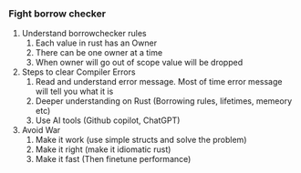 ### Fight borrow checker
1. Understand borrowchecker rules
	1. Each value in rust has an Owner
	2. There can be one owner at a time
	3. When owner will go out of scope value will be dropped
2. Steps to clear Compiler Errors
	1. Read and understand error message. Most of time error message will tell you what it is
	2. Deeper understanding on Rust (Borrowing rules, lifetimes, memeory etc)
	3. Use AI tools (Github copilot, ChatGPT)
3. Avoid War 
	1. Make it work (use simple structs and solve the problem)
	2. Make it right (make it idiomatic rust)
	3. Make it fast (Then finetune performance)